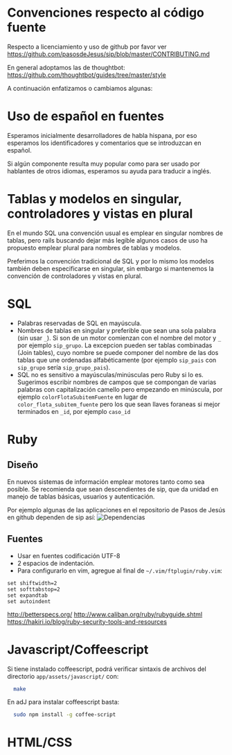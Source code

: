 # Convenciones respecto al código fuente

Respecto a licenciamiento y uso de github por favor ver https://github.com/pasosdeJesus/sip/blob/master/CONTRIBUTING.md

En general adoptamos las de thoughtbot:
https://github.com/thoughtbot/guides/tree/master/style



A continuación enfatizamos o cambiamos algunas:

# Uso de español en fuentes

Esperamos inicialmente desarrolladores de habla hispana, por eso esperamos los identificadores y comentarios que se introduzcan en español.

Si algún componente resulta muy popular como para ser usado por hablantes de otros idiomas, esperamos su ayuda para traducir a inglés.

# Tablas y modelos en singular, controladores y vistas en plural

En el mundo SQL una convención usual es emplear en singular nombres de tablas, 
pero rails buscando dejar más legible algunos casos de uso ha propuesto 
emplear plural para nombres de tablas y modelos.

Preferimos la convención tradicional de SQL y por lo mismo los modelos 
también deben especificarse en singular, sin embargo si mantenemos
la convención de controladores y vistas en plural.

# SQL

* Palabras reservadas de SQL en mayúscula.
* Nombres de tablas en singular y preferible que sean una sola palabra (sin usar `_`).  Si son de un motor comienzan con el nombre del motor y `_` por ejemplo `sip_grupo`.  La excepcion pueden ser tablas combinadas (Join tables), cuyo nombre se puede componer del nombre de las dos tablas que une  ordenadas alfabéticamente (por ejemplo `sip_pais` con `sip_grupo` sería `sip_grupo_pais`).
* SQL no es sensitivo a mayúsculas/minúsculas pero Ruby si lo es.  Sugerimos escribir nombres de campos que se compongan de varias palabras con capitalización camello pero empezando en minúscula, por ejemplo  `colorFlotaSubitemFuente` en lugar de `color_flota_subitem_fuente` pero los que sean llaves foraneas si mejor terminados en `_id`, por ejemplo `caso_id` 

# Ruby

## Diseño
En nuevos sistemas de información emplear motores tanto como sea posible. Se recomienda que sean descendientes de sip, que da unidad en manejo de tablas básicas, usuarios y autenticación.

Por ejemplo algunas de las aplicaciones en el repositorio de Pasos de Jesús en github dependen de sip así:
![Dependencias](https://github.com/pasosdeJesus/sip/raw/master/doc/dependencias.png)

## Fuentes

* Usar en fuentes codificación UTF-8
* 2 espacios de indentación.
* Para configurarlo en vim, agregue al final de ```~/.vim/ftplugin/ruby.vim```:
``` vim
set shiftwidth=2
set softtabstop=2
set expandtab
set autoindent
```

http://betterspecs.org/
http://www.caliban.org/ruby/rubyguide.shtml
https://hakiri.io/blog/ruby-security-tools-and-resources


# Javascript/Coffeescript

Si tiene instalado coffeescript, podrá verificar sintaxis de archivos del directorio `app/assets/javascript/` con:
```sh
  make
```

En adJ para instalar coffeescript basta:
```sh
  sudo npm install -g coffee-script
```


# HTML/CSS
